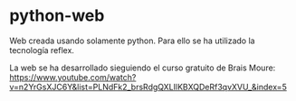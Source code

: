 # python-web
Web creada usando solamente python. 
Para ello se ha utilizado la tecnología reflex.

La web se ha desarrollado sieguiendo el curso gratuito de Brais Moure:
https://www.youtube.com/watch?v=n2YrGsXJC6Y&list=PLNdFk2_brsRdgQXLIlKBXQDeRf3qvXVU_&index=5